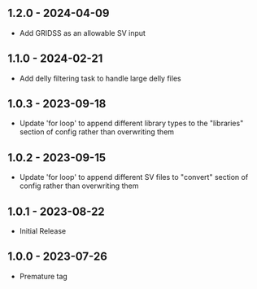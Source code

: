 ## 1.2.0   - 2024-04-09
- Add GRIDSS as an allowable SV input

## 1.1.0   - 2024-02-21
 - Add delly filtering task to handle large delly files

## 1.0.3   - 2023-09-18
 - Update 'for loop' to append different library types to the "libraries" section of config rather than overwriting them

## 1.0.2   - 2023-09-15
 - Update 'for loop' to append different SV files to "convert" section of config rather than overwriting them

## 1.0.1   - 2023-08-22
 - Initial Release
   
## 1.0.0   - 2023-07-26
 - Premature tag
